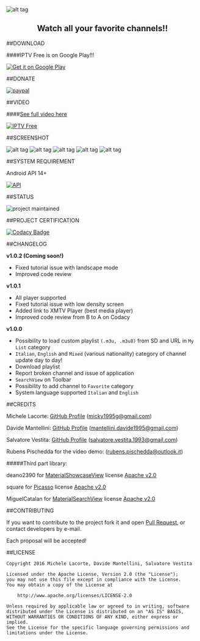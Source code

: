 ![alt tag](http://s32.postimg.org/lcrg2kfph/Progetto_Icona_Copia.png) 

<h2 align="center">Watch all your favorite channels!!</h1>

##DOWNLOAD

####IPTV Free is on Google Play!!!

<a href="https://play.google.com/store/apps/details?id=it.michelelacorte.iptvfree">
<img alt="Get it on Google Play" src="http://s13.postimg.org/543fm7tuf/google_play.png" />
</a>

##DONATE

[![paypal](https://www.paypalobjects.com/en_US/i/btn/btn_donateCC_LG.gif)](https://www.paypal.com/cgi-bin/webscr?cmd=_s-xclick&hosted_button_id=D6QRUWYCM5DFE)

##VIDEO

####[See full video here](https://youtu.be/Ssf2w-1ZfbU)

[![IPTV Free](http://i.giphy.com/l41Yh6nk82VgjeFGM.gif)](https://youtu.be/Ssf2w-1ZfbU)

##SCREENSHOT

![alt tag](http://s32.postimg.org/cdi0frgo5/screen1.png) 
![alt tag](http://s32.postimg.org/5gaz0re3p/screen2.png) 
![alt tag](http://s32.postimg.org/uacjv8mcl/screen3.png) 
![alt tag](http://s32.postimg.org/aud6gb6h1/screen5.png) 
![alt tag](http://s32.postimg.org/4bcs10j6t/screen4.png) 

##SYSTEM REQUIREMENT

Android API 14+

[![API](https://img.shields.io/badge/API-14%2B-yellow.svg?style=flat)](https://android-arsenal.com/api?level=14)

##STATUS

![project maintained](https://img.shields.io/badge/Project-Maintained-green.svg)

##PROJECT CERTIFICATION

[![Codacy Badge](https://api.codacy.com/project/badge/Grade/c068046882c74214bae960a958798c87)](https://www.codacy.com/app/micky1995/IPTVFree?utm_source=github.com&amp;utm_medium=referral&amp;utm_content=michelelacorte/IPTVFree&amp;utm_campaign=Badge_Grade)

##CHANGELOG

**v1.0.2 (Coming soon!)**

- Fixed tutorial issue with landscape mode
- Improved code review

**v1.0.1**

- All player supported
- Fixed tutorial issue with low density screen
- Added link to XMTV Player (best media player)
- Improved code review from B to A on Codacy


**v1.0.0**

- Possibility to load custom playlist `(.m3u, .m3u8)` from SD and URL in `My List` category
- `Italian`, `English` and `Mixed` (various nationality) category of channel update day to day!
- Download playlist
- Report broken channel and issue of application
- `SearchView` on Toolbar
- Possibility to add channel to `Favorite` category
- System language supported `Italian` and `English`

##CREDITS

Michele Lacorte: [GitHub Profile](https://github.com/michelelacorte) (micky1995g@gmail.com)

Davide Mantellini: [GitHub Profile](https://github.com/DavideMant) (mantellini.davide1995@gmail.com)
 
Salvatore Vestita: [GitHub Profile](https://github.com/saso93) (salvatore.vestita.1993@gmail.com)

Rubens Pischedda for the video demo: (rubens.pischedda@outlook.it)

#####Third part library:

deano2390 for [MaterialShowcaseView](https://github.com/deano2390/MaterialShowcaseView) license [Apache v2.0](http://www.apache.org/licenses/LICENSE-2.0)

square for [Picasso](http://square.github.io/picasso/) license [Apache v2.0](http://www.apache.org/licenses/LICENSE-2.0)

MiguelCatalan for [MaterialSearchView](https://github.com/MiguelCatalan/MaterialSearchView) license [Apache v2.0](http://www.apache.org/licenses/LICENSE-2.0)

##CONTRIBUTING

If you want to contribute to the project fork it and open [Pull Request](https://github.com/michelelacorte/IPTVFree/pulls), or contact developers by e-mail.

Each proposal will be accepted!

##LICENSE

```
Copyright 2016 Michele Lacorte, Davide Mantellini, Salvatore Vestita

Licensed under the Apache License, Version 2.0 (the "License");
you may not use this file except in compliance with the License.
You may obtain a copy of the License at

    http://www.apache.org/licenses/LICENSE-2.0

Unless required by applicable law or agreed to in writing, software
distributed under the License is distributed on an "AS IS" BASIS,
WITHOUT WARRANTIES OR CONDITIONS OF ANY KIND, either express or implied.
See the License for the specific language governing permissions and
limitations under the License.
```


